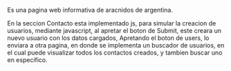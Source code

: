 Es una pagina web informativa de aracnidos de argentina.


En la seccion Contacto esta implementado js, para simular la creacion de usuarios, mediante javascript, al apretar el boton de Submit, este creara un nuevo usuario con los datos cargados, Apretando el boton de users, lo enviara a otra pagina, en donde se implementa un buscador de usuarios, en el cual puede visualizar todos los contactos creados, y tambien buscar uno en especifico.
